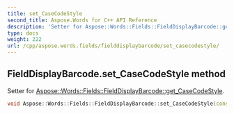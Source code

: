 ```yaml
---
title: set_CaseCodeStyle
second_title: Aspose.Words for C++ API Reference
description: 'Setter for Aspose::Words::Fields::FieldDisplayBarcode::get_CaseCodeStyle.'
type: docs
weight: 222
url: /cpp/aspose.words.fields/fielddisplaybarcode/set_casecodestyle/
---
```

## FieldDisplayBarcode.set_CaseCodeStyle method


Setter for [Aspose::Words::Fields::FieldDisplayBarcode::get_CaseCodeStyle](../get_casecodestyle/).

```cpp
void Aspose::Words::Fields::FieldDisplayBarcode::set_CaseCodeStyle(const System::String &value)
```

